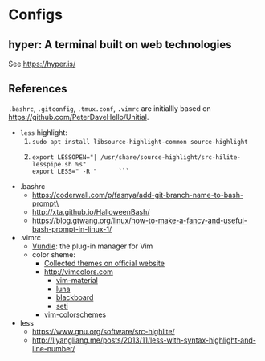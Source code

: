 # Configs

## hyper: A terminal built on web technologies
See https://hyper.is/

## References
`.bashrc`, `.gitconfig`, `.tmux.conf`, `.vimrc` are initiallly based on https://github.com/PeterDaveHello/Unitial.

* `less` highlight:
  1.  `sudo apt install libsource-highlight-common source-highlight`
  2.  ```shell
      export LESSOPEN="| /usr/share/source-highlight/src-hilite-lesspipe.sh %s"
      export LESS=" -R "      ```
* .bashrc
  * https://coderwall.com/p/fasnya/add-git-branch-name-to-bash-prompt\
  * http://xta.github.io/HalloweenBash/
  * https://blog.gtwang.org/linux/how-to-make-a-fancy-and-useful-bash-prompt-in-linux-1/
* .vimrc
  * [Vundle](https://github.com/VundleVim/Vundle.vim): the plug-in manager for Vim
  * color sheme:
    * [Collected themes on official website](http://www.vim.org/scripts/script_search_results.php?keywords=&script_type=color+scheme&order_by=creation_date&direction=descending&search=search)
    * http://vimcolors.com
      * [vim-material](http://vimcolors.com/679/vim-material/dark)
      * [luna](http://vimcolors.com/414/luna/dark)
      * [blackboard](http://vimcolors.com/414/luna/dark)
      * [seti](http://vimcolors.com/244/seti/dark)
    * [vim-colorschemes](https://github.com/flazz/vim-colorschemes)
 * less
   * https://www.gnu.org/software/src-highlite/
   * http://liyangliang.me/posts/2013/11/less-with-syntax-highlight-and-line-number/

